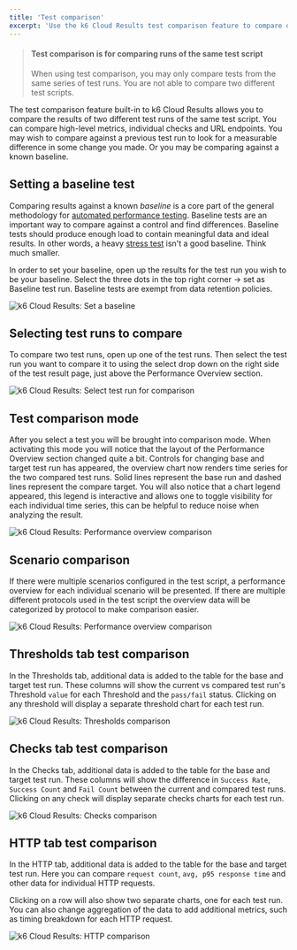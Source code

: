```yaml
---
title: 'Test comparison'
excerpt: 'Use the k6 Cloud Results test comparison feature to compare data across different test runs.'
---
```


<Blockquote mod="warning">

#### Test comparison is for comparing runs of the same test script

When using test comparison, you may only compare tests from the same series of test runs. You are not able to compare two different test scripts.

</Blockquote>

The test comparison feature built-in to k6 Cloud Results allows you to compare the results of two different test runs of the same test script. You can compare high-level metrics, individual checks and URL endpoints. You may wish to compare against a previous test run to look for a measurable difference in some change you made. Or you may be comparing against a known baseline.

## Setting a baseline test

Comparing results against a known *baseline* is a core part of the general methodology for [automated performance testing](/testing-guides/automated-performance-testing).
Baseline tests are an important way to compare against a control and find differences.
Baseline tests should produce enough load to contain meaningful data and ideal results. In other words, a heavy [stress test](/test-types/stress-testing) isn't a good baseline. Think much smaller.

In order to set your baseline, open up the results for the test run you wish to be your baseline. Select the three dots in the top right corner -> set as Baseline test run. Baseline tests are exempt from data retention policies.

![k6 Cloud Results: Set a baseline](./images/07-Test-Comparison/set-baseline-test.png)

## Selecting test runs to compare

To compare two test runs, open up one of the test runs. Then select the test run you want to compare it to using the select drop down on the right side of the test result page, just above the Performance Overview section.

![k6 Cloud Results: Select test run for comparison](./images/07-Test-Comparison/select-test-comparison.png)

## Test comparison mode

After you select a test you will be brought into comparison mode. When activating this mode you will notice that the layout of the Performance Overview section changed quite a bit. Controls for changing base and target test run has appeared, the overview chart now renders time series for the two compared test runs. Solid lines represent the base run and dashed lines represent the compare target. You will also notice that a chart legend appeared, this legend is interactive and allows one to toggle visibility for each individual time series, this can be helpful to reduce noise when analyzing the result.

![k6 Cloud Results: Performance overview comparison](./images/07-Test-Comparison/comparison-mode.png)

## Scenario comparison

If there were multiple scenarios configured in the test script, a performance overview for each individual scenario will be presented. If there are multiple different protocols used in the test script the overview data will be categorized by protocol to make comparison easier.

![k6 Cloud Results: Performance overview comparison](./images/07-Test-Comparison/scenario-comparison.png)

## Thresholds tab test comparison

In the Thresholds tab, additional data is added to the table for the base and target test run. These columns will show the current vs compared test run's Threshold `value` for each Threshold and the `pass/fail` status. Clicking on any threshold will display a separate threshold chart for each test run.

![k6 Cloud Results: Thresholds comparison](./images/07-Test-Comparison/thresholds-comparison.png)

## Checks tab test comparison

In the Checks tab, additional data is added to the table for the base and target test run. These columns will show the difference in `Success Rate`, `Success Count` and `Fail Count` between the current and compared test runs. Clicking on any check will display separate checks charts for each test run.

![k6 Cloud Results: Checks comparison](./images/07-Test-Comparison/checks-comparison.png)

## HTTP tab test comparison

In the HTTP tab, additional data is added to the table for the base and target test run. Here you can compare `request count`, `avg, p95 response time` and other data for individual HTTP requests.

Clicking on a row will also show two separate charts, one for each test run. You can also change aggregation of the data to add additional metrics, such as timing breakdown for each HTTP request.

![k6 Cloud Results: HTTP comparison](./images/07-Test-Comparison/http-comparison.png)

